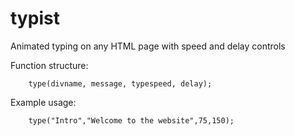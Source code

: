 # typist
Animated typing on any HTML page with speed and delay controls

Function structure:

		type(divname, message, typespeed, delay);

Example usage:
  
		type("Intro","Welcome to the website",75,150);
  
 
